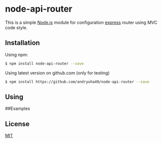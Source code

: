 # node-api-router

This is a simple [Node.js](https://nodejs.org/en/) module for configuration [express](https://expressjs.com/) router using MVC code style.

## Installation

Using npm:
```bash
$ npm install node-api-router --save
```
Using latest version on github.com (only for testing)
```bash
$ npm install https://github.com/andryuha49/node-api-router --save
```

## Using



##Examples



## License

[MIT](LICENSE)
